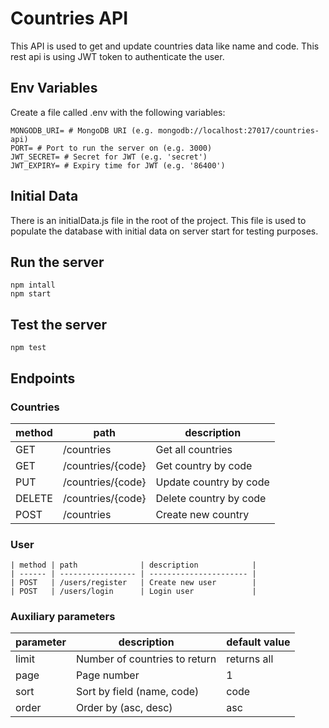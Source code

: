 # Countries API

This API is used to get and update countries data like name and code. This rest api is using JWT token to authenticate the user.

## Env Variables

Create a file called .env with the following variables:

    MONGODB_URI= # MongoDB URI (e.g. mongodb://localhost:27017/countries-api)
    PORT= # Port to run the server on (e.g. 3000)
    JWT_SECRET= # Secret for JWT (e.g. 'secret')
    JWT_EXPIRY= # Expiry time for JWT (e.g. '86400')

## Initial Data

There is an initialData.js file in the root of the project. This file is used to populate the database with initial data on server start for testing purposes.

## Run the server

    npm intall
    npm start

## Test the server

    npm test

## Endpoints

### Countries

| method | path              | description            |
| ------ | ----------------- | ---------------------- |
| GET    | /countries        | Get all countries      |
| GET    | /countries/{code} | Get country by code    |
| PUT    | /countries/{code} | Update country by code |
| DELETE | /countries/{code} | Delete country by code |
| POST   | /countries        | Create new country     |

### User

    | method | path              | description            |
    | ------ | ----------------- | ---------------------- |
    | POST   | /users/register   | Create new user        |
    | POST   | /users/login      | Login user             |

### Auxiliary parameters

| parameter | description                   | default value |
| --------- | ----------------------------- | ------------- |
| limit     | Number of countries to return | returns all   |
| page      | Page number                   | 1             |
| sort      | Sort by field (name, code)    | code          |
| order     | Order by (asc, desc)          | asc           |
